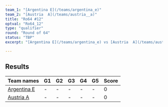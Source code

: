 ```yaml
---
team_1: "[Argentina E](/teams/argentina_e)"
team_2: "[Austria  A](/teams/austria__a)"
title: "Ro64 #12"
optval: "Ro64_12"
type: "qualifier"
round: "Round of 64"
status: "TBP"
excerpt: "[Argentina E](/teams/argentina_e) vs [Austria  A](/teams/austria__a)"

---
```

## Results

| Team names | G1 | G2 | G3 | G4 | G5 | Score |
| -- | -- | -- | -- | -- | -- | -- |
| [Argentina E](/teams/argentina_e) | - | - | - | - | - | 0 |
| [Austria  A](/teams/austria__a) | - | - | - | - | - | 0 |
